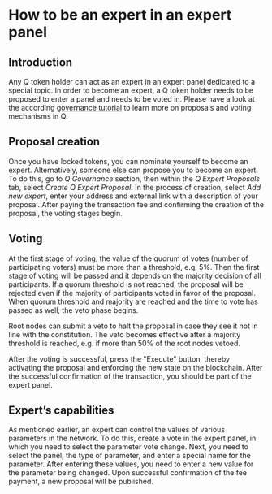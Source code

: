 # How to be an expert in an expert panel

## Introduction

Any Q token holder can act as an expert in an expert panel dedicated to a special topic. In order to become an expert, a Q token holder needs to be proposed to enter a panel and needs to be voted in. Please have a look at the according [governance tutorial](how-to-exercise-governance-rights.md) to learn more on proposals and voting mechanisms in Q.

## Proposal creation

Once you have locked tokens, you can nominate yourself to become an expert. Alternatively, someone else can propose you to become an expert. To do this, go to *Q Governance* section, then within the *Q Expert Proposals* tab, select *Create Q Expert Proposal*. In the process of creation, select *Add new expert*, enter your address and external link with a description of your proposal. After paying the transaction fee and confirming the creation of the proposal, the voting stages begin.

## Voting

At the first stage of voting, the value of the quorum of votes (number of participating voters) must be more than a threshold, e.g. 5%. Then the first stage of voting will be passed and it depends on the majority decision of all participants. If a quorum threshold is not reached, the proposal will be rejected even if the majority of participants voted in favor of the proposal. When quorum threshold and majority are reached and the time to vote has passed as well, the veto phase begins.

Root nodes can submit a veto to halt the proposal in case they see it not in line with the constitution. The veto becomes effective after a majority threshold is reached, e.g. if more than 50% of the root nodes vetoed.

After the voting is successful, press the "Execute" button, thereby activating the proposal and enforcing the new state on the blockchain. After the successful confirmation of the transaction, you should be part of the expert panel.

## Expert’s capabilities

As mentioned earlier, an expert can control the values ​​of various parameters in the network. To do this, create a vote in the expert panel, in which you need to select the parameter vote change. Next, you need to select the panel, the type of parameter, and enter a special name for the parameter. After entering these values, you need to enter a new value for the parameter being changed. Upon successful confirmation of the fee payment, a new proposal will be published.
